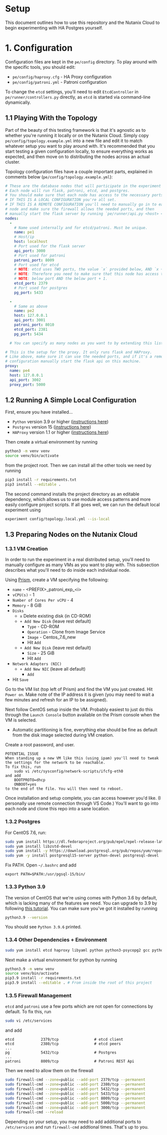 # Setup

This document outlines how to use this repository and the Nutanix Cloud to begin experimenting with HA Postgres yourself.

# 1. Configuration

Configuration files are kept in the `pe/config` directory. To play around with the specific tools, you should edit:

- `pe/config/haproxy.cfg` - HA Proxy configuration
- `pe/config/patroni.yml` - Patroni configuration

To change the `etcd` settings, you'll need to edit `EtcdController` in `pe/runner/controllers.py` directly, as `etcd` is started via command-line dynamically.

## 1.1 Playing With the Topology

Part of the beauty of this testing framework is that it's agnostic as to whether you're running it locally or on the Nutanix Cloud. Simply copy `pe/config/topology.example.yml` into a new file and edit it to match whatever setup you want to play around with. It's recommended that you start testing a given configuration locally, to ensure everything works as expected, and then move on to distributing the nodes across an actual cluster.

Topology configuration files have a couple important parts, explained in comments below (`pe/config/topology.example.yml`):

```yml
# These are the database nodes that will participate in the experiment
# Each node will run flask, patroni, etcd, and postgres.
# You should make sure that each node has access to the necessary ports.
# IF THIS IS A LOCAL CONFIGURATION you're all set.
# IF THIS IS A REMOTE CONFIGURATION you'll need to manually go in to each
# node and make sure the firewall allows the needed ports, and then
# manually start the flask server by running `pe/runner/api.py <host> <port>`.
nodes:
  -
    # Name used internally and for etcd/patroni. Must be unique.
    name: pe1
    # Host/ip
    host: localhost
    # Port used for the flask server
    api_port: 3000
    # Port used for patroni
    patroni_port: 8009
    # Port used for etcd
    # NOTE: etcd uses TWO ports, the value `x` provided below, AND `x + 1`.
    # NOTE: Therefore you need to make sure that this node has access to the
    # NOTE: below port AND the below port + 1.
    etcd_port: 2379
    # Port used for postgres
    pg_port: 5433

  -
    # Same as above
    name: pe2
    host: 127.0.0.1
    api_port: 3001
    patroni_port: 8010
    etcd_port: 2381
    pg_port: 5434

  # You can specify as many nodes as you want to by extending this list

# This is the setup for the proxy. It only runs flask and HAProxy.
# Like above, make sure it can use the needed ports, and if it's a remote
# configuration manually start the flask api on this machine.
proxy:
  name: pe4
  host: 127.0.0.1
  api_port: 3002
  proxy_port: 5000
```

## 1.2 Running A Simple Local Configuration

First, ensure you have installed...

- `Python` version 3.9 or higher ([instructions here](https://www.python.org/downloads/release/python-390/))
- `Postgres` version 15 ([instructions here](https://www.postgresql.org/docs/current/tutorial-install.html))
- `HAProxy` version 1.1 or higher ([instructions here](https://www.haproxy.com/documentation/hapee/latest/getting-started/installation/))

Then create a virtual environment by running

```sh
python3 -m venv venv
source venv/bin/activate
```

from the project root. Then we can install all the other tools we need by running

```sh
pip3 install -r requirements.txt
pip3 install --editable .
```
The second command installs the project directory as an editable dependency, which allows us to use module access patterns and more easily configure project scripts. If all goes well, we can run the default local experiment using

```sh
experiment config/topology.local.yml --is-local
```

## 1.3 Preparing Nodes on the Nutanix Cloud

### 1.3.1 VM Creation

In order to run the experiment in a real distributed setup, you'll need to manually configure as many VMs as you want to play with. This subsection describes what you'll need to do inside each individual node.

Using [Prism](https://www.nutanix.com/go/nutanix-cloud-tco-roi?nis=8), create a VM specifying the following:

- `name` - \<PREFIX\>\_patroni_exp_\<i\>
- `vCPU(s)` - 1
- `Number of Cores Per vCPU` - 4
- `Memory` - 8 GiB
- `Disks`
    - `x` Delete existing disk (in CD-ROM)
    - `+ Add New Disk` (leave rest default)
        - `Type` - CD-ROM
        - `Operation` - Clone from Image Service
        - `Image` - Centos_7.6_new
        - Hit `Add`
    - `+ Add New Disk` (leave rest default)
        - `Size` - 25 GiB
        - Hit `Add`
- `Network Adapters (NIC)`
    - `+ Add New NIC` (leave all default)
        - `Add`
- Hit `Save`

Go to the VM list (top left of Prism) and find the VM you just created. Hit `Power on`. Make note of the IP address it is given (you may need to wait a few minutes and refresh for an IP to be assigned).

Next follow CentOS setup inside the VM. Probably easiest to just do this through the `Launch Console` button available on the Prism console when the VM is selected.
- Automatic partitioning is fine, everything else should be fine as default from the disk image selected during VM creation.

Create a root password, and user. 

```
POTENTIAL ISSUE
When standing up a new VM like this (using ipam) you'll need to tweak the settings for the network to be reachable. 
To fix this, run
    sudo vi /etc/sysconfig/network-scripts/ifcfg-eth0
and add
    BOOTPROTO=dhcp
    ONBOOT=yes
to the end of the file. You will then need to reboot.
```

Once installation and setup complete, you can access however you'd like. (I personally use remote connection through VS Code.) You'll want to go into each node and clone this repo into a sane location.

### 1.3.2 Postgres

For CentOS 7.6, run:

```sh
sudo yum install https://dl.fedoraproject.org/pub/epel/epel-release-latest-7.noarch.rpm
sudo yum install libzstd-devel
sudo yum install -y https://download.postgresql.org/pub/repos/yum/reporpms/EL-7-x86_64/pgdg-redhat-repo-latest.noarch.rpm
sudo yum -y install postgresql15-server python-devel postgresql-devel
```

Fix PATH. Open `~/.bashrc` and add

```
export PATH=$PATH:/usr/pgsql-15/bin/
```

### 1.3.3 Python 3.9

The version of CentOS that we're using comes with Python 3.6 by default, which is lacking many of the features we need. You can upgrade to 3.9 by following [this tutorial](https://www.inmotionhosting.com/support/server/linux/install-python-3-9-centos-7/). You can make sure you've got it installed by running
```sh
python3.9 --version
```
You should see `Python 3.9.6` printed.

### 1.3.4 Other Dependencies + Environment

```sh
sudo yum install etcd haproxy libyaml python python3-psycopg2 gcc python3-devel
```

Next make a virtual environment for python by running

```sh
python3.9 -m venv venv
source venv/bin/activate
pip3.9 install -r requirements.txt
pip3.9 install --editable . # From inside the root of this project
```

### 1.3.5 Firewall Management

`etcd` and `patroni` use a few ports which are not open for connections by default. To fix this, run
```sh
sudo vi /etc/services
```
and add
```
etcd            2379/tcp                # etcd client
etcd            2380/tcp                # etcd peers
...
pg              5432/tcp                # Postgres
...
patroni         8009/tcp                # Patroni REST Api
```

Then we need to allow them on the firewall

```sh
sudo firewall-cmd --zone=public --add-port 2379/tcp --permanent
sudo firewall-cmd --zone=public --add-port 2380/tcp --permanent
sudo firewall-cmd --zone=public --add-port 5432/tcp --permanent
sudo firewall-cmd --zone=public --add-port 5433/tcp --permanent
sudo firewall-cmd --zone=public --add-port 8009/tcp --permanent
sudo firewall-cmd --zone=public --add-port 5000/tcp --permanent
sudo firewall-cmd --zone=public --add-port 3000/tcp --permanent
sudo firewall-cmd --reload
```

Depending on your setup, you may need to add additional ports to `/etc/services` and run `firewall-cmd` addtional times. That's up to you.
